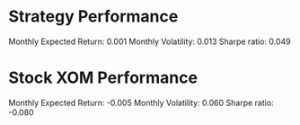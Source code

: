 # Strategy Performance
Monthly Expected Return: 0.001
Monthly Volatility: 0.013
Sharpe ratio: 0.049
# Stock XOM Performance
Monthly Expected Return: -0.005
Monthly Volatility: 0.060
Sharpe ratio: -0.080
